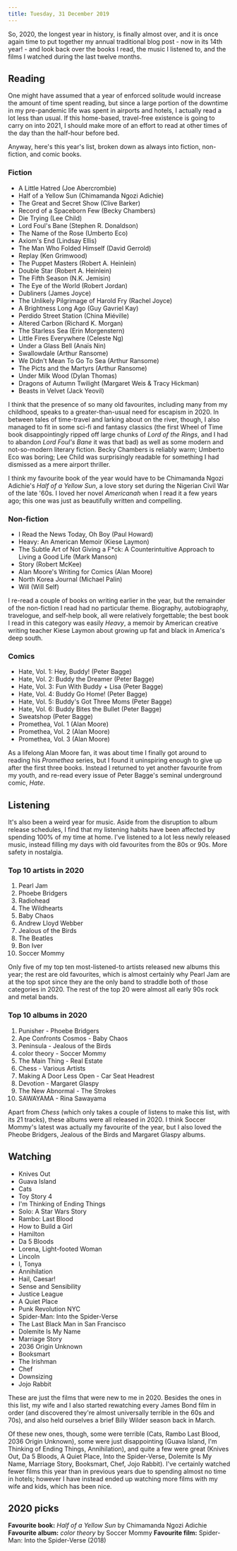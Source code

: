 ```yaml
---
title: Tuesday, 31 December 2019
---
```

So, 2020, the longest year in history, is finally almost over, and it is once again time to put together my annual traditional blog post - now in its 14th year! - and look back over the books I read, the music I listened to, and the films I watched during the last twelve months.

## Reading

One might have assumed that a year of enforced solitude would increase the amount of time spent reading, but since a large portion of the downtime in my pre-pandemic life was spent in airports and hotels, I actually read a lot less than usual. If this home-based, travel-free existence is going to carry on into 2021, I should make more of an effort to read at other times of the day than the half-hour before bed.

Anyway, here's this year's list, broken down as always into fiction, non-fiction, and comic books.

### Fiction

* A Little Hatred (Joe Abercrombie)	
* Half of a Yellow Sun (Chimamanda Ngozi Adichie)
* The Great and Secret Show (Clive Barker)
* Record of a Spaceborn Few (Becky Chambers)
* Die Trying (Lee Child)
* Lord Foul's Bane (Stephen R. Donaldson)
* The Name of the Rose (Umberto Eco)
* Axiom's End (Lindsay Ellis)
* The Man Who Folded Himself (David Gerrold)
* Replay (Ken Grimwood)
* The Puppet Masters (Robert A. Heinlein)
* Double Star (Robert A. Heinlein)
* The Fifth Season (N.K. Jemisin)
* The Eye of the World (Robert Jordan)
* Dubliners (James Joyce)
* The Unlikely Pilgrimage of Harold Fry (Rachel Joyce)
* A Brightness Long Ago (Guy Gavriel Kay)
* Perdido Street Station (China Miéville)
* Altered Carbon (Richard K. Morgan)
* The Starless Sea (Erin Morgenstern)
* Little Fires Everywhere (Celeste Ng)
* Under a Glass Bell (Anaïs Nin)
* Swallowdale (Arthur Ransome)
* We Didn't Mean To Go To Sea (Arthur Ransome)
* The Picts and the Martyrs (Arthur Ransome)
* Under Milk Wood (Dylan Thomas)
* Dragons of Autumn Twilight (Margaret Weis & Tracy Hickman)
* Beasts in Velvet (Jack Yeovil)

I think that the presence of so many old favourites, including many from my childhood, speaks to a greater-than-usual need for escapism in 2020. In between tales of time-travel and larking about on the river, though, I also managed to fit in some sci-fi and fantasy classics (the first Wheel of Time book disappointingly ripped off large chunks of _Lord of the Rings_, and I had to abandon _Lord Foul's Bane_ it was that bad) as well as some modern and not-so-modern literary fiction. Becky Chambers is reliably warm; Umberto Eco was boring; Lee Child was surprisingly readable for something I had dismissed as a mere airport thriller.

I think my favourite book of the year would have to be Chimamanda Ngozi Adichie's _Half of a Yellow Sun_, a love story set during the Nigerian Civil War of the late '60s. I loved her novel _Americanah_ when I read it a few years ago; this one was just as beautifully written and compelling.

### Non-fiction

* I Read the News Today, Oh Boy (Paul Howard)
* Heavy: An American Memoir (Kiese Laymon)
* The Subtle Art of Not Giving a F*ck: A Counterintuitive Approach to Living a Good Life (Mark Manson)
* Story (Robert McKee)
* Alan Moore's Writing for Comics (Alan Moore)
* North Korea Journal (Michael Palin)
* Will (Will Self)

I re-read a couple of books on writing earlier in the year, but the remainder of the non-fiction I read had no particular theme. Biography, autobiography, travelogue, and self-help book, all were relatively forgettable; the best book I read in this category was easily _Heavy_, a memoir by American creative writing teacher Kiese Laymon about growing up fat and black in America's deep south.

### Comics

* Hate, Vol. 1: Hey, Buddy! (Peter Bagge)
* Hate, Vol. 2: Buddy the Dreamer (Peter Bagge)
* Hate, Vol. 3: Fun With Buddy + Lisa (Peter Bagge)
* Hate, Vol. 4: Buddy Go Home! (Peter Bagge)
* Hate, Vol. 5: Buddy's Got Three Moms (Peter Bagge)
* Hate, Vol. 6: Buddy Bites the Bullet (Peter Bagge)
* Sweatshop (Peter Bagge)
* Promethea, Vol. 1 (Alan Moore)
* Promethea, Vol. 2 (Alan Moore)
* Promethea, Vol. 3 (Alan Moore)

As a lifelong Alan Moore fan, it was about time I finally got around to reading his _Promethea_ series, but I found it uninspiring enough to give up after the first three books. Instead I returned to yet another favourite from my youth, and re-read every issue of Peter Bagge's seminal underground comic, _Hate_. 

## Listening

It's also been a weird year for music. Aside from the disruption to album release schedules, I find that my listening habits have been affected by spending 100% of my time at home. I've listened to a lot less newly released music, instead filling my days with old favourites from the 80s or 90s. More safety in nostalgia.

### Top 10 artists in 2020

1. Pearl Jam
2. Phoebe Bridgers
3. Radiohead
4. The Wildhearts
5. Baby Chaos
6. Andrew Lloyd Webber
7. Jealous of the Birds
8. The Beatles
9. Bon Iver
10. Soccer Mommy

Only five of my top ten most-listened-to artists released new albums this year; the rest are old favourites, which is almost certainly why Pearl Jam are at the top spot since they are the only band to straddle both of those categories in 2020. The rest of the top 20 were almost all early 90s rock and metal bands.

### Top 10 albums in 2020

1. Punisher - Phoebe Bridgers
2. Ape Confronts Cosmos - Baby Chaos
3. Peninsula - Jealous of the Birds
4. color theory - Soccer Mommy
5. The Main Thing - Real Estate
6. Chess - Various Artists
7. Making A Door Less Open - Car Seat Headrest
8. Devotion - Margaret Glaspy
9. The New Abnormal - The Strokes
10. SAWAYAMA - Rina Sawayama

Apart from _Chess_ (which only takes a couple of listens to make this list, with its 21 tracks), these albums were all released in 2020. I think Soccer Mommy's latest was actually my favourite of the year, but I also loved the Pheobe Bridgers, Jealous of the Birds and Margaret Glaspy albums.

## Watching

* Knives Out
* Guava Island
* Cats
* Toy Story 4
* I'm Thinking of Ending Things
* Solo: A Star Wars Story
* Rambo: Last Blood
* How to Build a Girl
* Hamilton
* Da 5 Bloods
* Lorena, Light-footed Woman
* Lincoln
* I, Tonya
* Annihilation
* Hail, Caesar!
* Sense and Sensibility
* Justice League
* A Quiet Place
* Punk Revolution NYC
* Spider-Man: Into the Spider-Verse
* The Last Black Man in San Francisco
* Dolemite Is My Name
* Marriage Story
* 2036 Origin Unknown
* Booksmart
* The Irishman
* Chef
* Downsizing
* Jojo Rabbit

These are just the films that were new to me in 2020. Besides the ones in this list, my wife and I also started rewatching every James Bond film in order (and discovered they're almost universally terrible in the 60s and 70s), and also held ourselves a brief Billy Wilder season back in March.

Of these new ones, though, some were terrible (Cats, Rambo Last Blood, 2036 Origin Unknown), some were just disappointing (Guava Island, I'm Thinking of Ending Things, Annihilation), and quite a few were great (Knives Out, Da 5 Bloods, A Quiet Place, Into the Spider-Verse, Dolemite Is My Name, Marriage Story, Booksmart, Chef, Jojo Rabbit). I've certainly watched fewer films this year than in previous years due to spending almost no time in hotels; however I have instead ended up watching more films with my wife and kids, which has been nice.

## 2020 picks

**Favourite book:** _Half of a Yellow Sun_ by Chimamanda Ngozi Adichie
**Favourite album:** _color theory_ by Soccer Mommy
**Favourite film:** Spider-Man: Into the Spider-Verse (2018)
